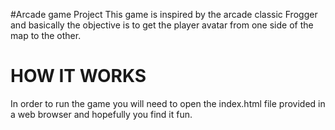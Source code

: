 #Arcade game Project
This game is inspired by the arcade classic Frogger and basically the objective is to get the player avatar from one side of the map to the other.

HOW IT WORKS
=============
In order to run the game you will need to open the index.html file provided in a web browser and hopefully you find it fun. 

